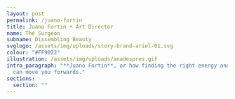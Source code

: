 ```yaml
---
layout: post
permalink: /juano-fortin
title: Juano Fortin • Art Director
name: The Surgeon
subname: Dissembling Beauty
svglogo: /assets/img/uploads/story-brand-ariel-01.svg
colour: "#FF9022"
illustration: /assets/img/uploads/anadespres.gif
intro_paragraph: "**Juano Fortin**, or how finding the right energy and flow,
  can move you forwards."
sections:
  section: ""
---
```

